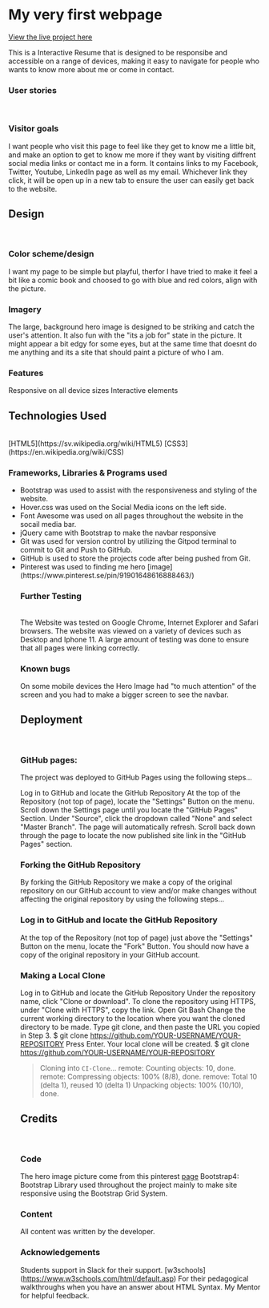 # My very first webpage

[View the live project here](https://alexandrasvahn.github.io/Milestone-1/)

This is a  Interactive Resume that is designed to be responsibe and accessible on a range of devices, 
making it easy to navigate for people who wants to know more about me or come in contact. 

### User stories
<br>

### Visitor goals 
I want people who visit this page to feel like they get to know me a little bit, and make an option to get to know me more if they want by
visiting diffrent social media links or contact me in a form. It contains links to my Facebook, Twitter, Youtube, LinkedIn page as well as my email. Whichever link they click, it will be open up in a new tab to ensure the user can easily get back to the website.

## Design
<br>

### Color scheme/design
I want my page to be simple but playful, therfor I have tried to make it feel a bit like a comic book and choosed to go with blue and red colors, align with the picture.

### Imagery
The large, background hero image is designed to be striking and catch the user's attention. It also fun with the "its a job for" state in the picture. It might appear a bit edgy for some eyes, but at the same time that doesnt do me anything and its a site that should paint a picture of who I am.

### Features
Responsive on all device sizes
Interactive elements

## Technologies Used
<br>
[HTML5](https://sv.wikipedia.org/wiki/HTML5)
[CSS3](https://en.wikipedia.org/wiki/CSS)

### Frameworks, Libraries & Programs used

<ul>
<li  Bootstrap 5.0:>
Bootstrap was used to assist with the responsiveness and styling of the website.</li>
<li  Hover.css:>
Hover.css was used on the Social Media icons on the left side.</li>
<li Font awesome:>
Font Awesome was used on all pages throughout the website in the socail media bar.</li>
<li JQueri:>
jQuery came with Bootstrap to make the navbar responsive</li>
<li Git:>
Git was used for version control by utilizing the Gitpod terminal to commit to Git and Push to GitHub.</li>
<li GitHub:>
GitHub is used to store the projects code after being pushed from Git.</li>
<li Pinterest:>
Pinterest was used to finding me hero [image](https://www.pinterest.se/pin/91901648616888463/)</li>

### Further Testing
<br>
The Website was tested on Google Chrome, Internet Explorer and Safari browsers.
The website was viewed on a variety of devices such as Desktop and Iphone 11.
A large amount of testing was done to ensure that all pages were linking correctly.

### Known bugs
On some mobile devices the Hero Image had "to much attention" of the screen and you had to make a bigger screen to see the navbar.

## Deployment
<br>

### GitHub pages:
The project was deployed to GitHub Pages using the following steps...

Log in to GitHub and locate the GitHub Repository
At the top of the Repository (not top of page), locate the "Settings" Button on the menu.
Scroll down the Settings page until you locate the "GitHub Pages" Section.
Under "Source", click the dropdown called "None" and select "Master Branch".
The page will automatically refresh.
Scroll back down through the page to locate the now published site link in the "GitHub Pages" section.

### Forking the GitHub Repository
By forking the GitHub Repository we make a copy of the original repository on our GitHub account to view and/or make changes without affecting the original repository by using the following steps...

### Log in to GitHub and locate the GitHub Repository
At the top of the Repository (not top of page) just above the "Settings" Button on the menu, locate the "Fork" Button.
You should now have a copy of the original repository in your GitHub account.

### Making a Local Clone
Log in to GitHub and locate the GitHub Repository
Under the repository name, click "Clone or download".
To clone the repository using HTTPS, under "Clone with HTTPS", copy the link.
Open Git Bash
Change the current working directory to the location where you want the cloned directory to be made.
Type git clone, and then paste the URL you copied in Step 3.
$ git clone https://github.com/YOUR-USERNAME/YOUR-REPOSITORY
Press Enter. Your local clone will be created.
$ git clone https://github.com/YOUR-USERNAME/YOUR-REPOSITORY

> Cloning into `CI-Clone`...
> remote: Counting objects: 10, done.
> remote: Compressing objects: 100% (8/8), done.
> remove: Total 10 (delta 1), reused 10 (delta 1)
> Unpacking objects: 100% (10/10), done.

## Credits
<br>

### Code
The hero image picture come from this pinterest [page](https://www.pinterest.se/pin/91901648616888463/)
Bootstrap4: Bootstrap Library used throughout the project mainly to make site responsive using the Bootstrap Grid System.

### Content
All content was written by the developer.

### Acknowledgements
Students support in Slack for their support.
[w3schools] (https://www.w3schools.com/html/default.asp) For their pedagogical walkthroughs when you have an answer about HTML Syntax.
My Mentor for helpful feedback.



